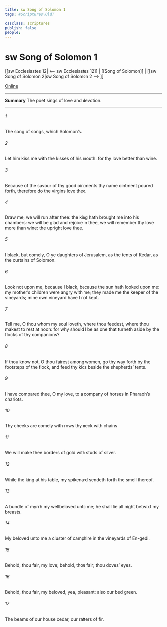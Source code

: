 ```yaml
---
title: sw Song of Solomon 1
tags: #Scriptures\OldT

cssclass: scriptures
publish: false
people:
---
```


# sw Song of Solomon 1
[[sw Ecclesiastes 12| <-- sw Ecclesiastes 12]] | [[Song of Solomon]] | [[sw Song of Solomon 2|sw Song of Solomon 2 --> ]]

[Online](https://churchofjesuschrist.org/study/scriptures/ot/song/1?lang=eng)

---
__Summary__
The poet sings of love and devotion.

---
###### 1 
The song of songs, which  Solomon’s.

###### 2 
Let him kiss me with the kisses of his mouth: for thy love  better than wine.

###### 3 
Because of the savour of thy good ointments thy name  ointment poured forth, therefore do the virgins love thee.

###### 4 
Draw me, we will run after thee: the king hath brought me into his chambers: we will be glad and rejoice in thee, we will remember thy love more than wine: the upright love thee.

###### 5 
I  black, but comely, O ye daughters of Jerusalem, as the tents of Kedar, as the curtains of Solomon.

###### 6 
Look not upon me, because I  black, because the sun hath looked upon me: my mother’s children were angry with me; they made me the keeper of the vineyards;  mine own vineyard have I not kept.

###### 7 
Tell me, O thou whom my soul loveth, where thou feedest, where thou makest  to rest at noon: for why should I be as one that turneth aside by the flocks of thy companions?

###### 8 
If thou know not, O thou fairest among women, go thy way forth by the footsteps of the flock, and feed thy kids beside the shepherds’ tents.

###### 9 
I have compared thee, O my love, to a company of horses in Pharaoh’s chariots.

###### 10 
Thy cheeks are comely with rows  thy neck with chains 

###### 11 
We will make thee borders of gold with studs of silver.

###### 12 
While the king  at his table, my spikenard sendeth forth the smell thereof.

###### 13 
A bundle of myrrh  my wellbeloved unto me; he shall lie all night betwixt my breasts.

###### 14 
My beloved  unto me  a cluster of camphire in the vineyards of En-gedi.

###### 15 
Behold, thou  fair, my love; behold, thou  fair; thou  doves’ eyes.

###### 16 
Behold, thou  fair, my beloved, yea, pleasant: also our bed  green.

###### 17 
The beams of our house  cedar,  our rafters of fir.

